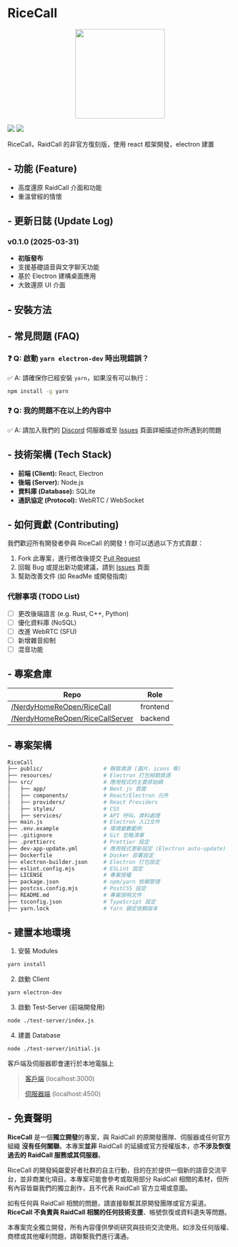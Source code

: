 # RiceCall

<div align="center">
  <img src="https://github.com/user-attachments/assets/74f23cae-f3aa-4deb-bbd1-72290d9193f3" width="200px" align="center">
</div>

<img src="https://img.shields.io/badge/Join-Discord-blue?logo=discord&link=https%3A%2F%2Fdiscord.gg%2FadCWzv6wwS"/> <img src="https://img.shields.io/badge/Current_Version-v0.1.0a-green"/>

RiceCall，RaidCall 的非官方復刻版，使用 react 框架開發，electron 建置

## - 功能 (Feature)

- 高度還原 RaidCall 介面和功能
- 重溫曾經的情懷

## - 更新日誌 (Update Log)

### v0.1.0 (2025-03-31)

- **初版發布**
- 支援基礎語音與文字聊天功能
- 基於 Electron 建構桌面應用
- 大致還原 UI 介面

## - 安裝方法

## - 常見問題 (FAQ)

### :question: Q: 啟動 `yarn electron-dev` 時出現錯誤？

:white_check_mark: A: 請確保你已經安裝 `yarn`，如果沒有可以執行：

```bash
npm install -g yarn
```

### :question: Q: 我的問題不在以上的內容中

:white_check_mark: A: 請加入我們的 [Discord](https://discord.gg/adCWzv6wwS) 伺服器或至 [Issues](https://github.com/NerdyHomeReOpen/RiceCall/issues) 頁面詳細描述你所遇到的問題

## - 技術架構 (Tech Stack)

- **前端 (Client):** React, Electron
- **後端 (Server):** Node.js
- **資料庫 (Database):** SQLite
- **通訊協定 (Protocol):** WebRTC / WebSocket

## - 如何貢獻 (Contributing)

我們歡迎所有開發者參與 RiceCall 的開發！你可以透過以下方式貢獻：

1. Fork 此專案，進行修改後提交 [Pull Request](https://github.com/NerdyHomeReOpen/RiceCall/pulls)
2. 回報 Bug 或提出新功能建議，請到 [Issues](https://github.com/NerdyHomeReOpen/RiceCall/issues) 頁面
3. 幫助改善文件 (如 ReadMe 或開發指南)

### 代辦事項 (TODO List)

- [ ] 更改後端語言 (e.g. Rust, C++, Python)
- [ ] 優化資料庫 (NoSQL)
- [ ] 改進 WebRTC (SFU)
- [ ] 新增雜音抑制
- [ ] 混音功能

## - 專案倉庫

| Repo                                                                                          | Role     |
| --------------------------------------------------------------------------------------------- | -------- |
| [/NerdyHomeReOpen/RiceCall](https://github.com/NerdyHomeReOpen/RiceCall)                      | frontend |
| [/NerdyHomeReOpen/RiceCallServer](https://github.com/NerdyHomeReOpen/RiceCall/tree/Websocket) | backend  |

## - 專案架構

```bash
RiceCall
├── public/                   # 靜態資源 (圖片、icons 等)
├── resources/                # Electron 打包相關資源
├── src/                      # 應用程式的主要原始碼
│   ├── app/                  # Next.js 頁面
│   ├── components/           # React/Electron 元件
│   ├── providers/            # React Providers
│   ├── styles/               # CSS
│   ├── services/             # API 呼叫、資料處理
├── main.js                   # Electron 入口文件
├── .env.example              # 環境變數範例
├── .gitignore                # Git 忽略清單
├── .prettierrc               # Prettier 設定
├── dev-app-update.yml        # 應用程式更新設定 (Electron auto-update)
├── Dockerfile                # Docker 部署設定
├── electron-builder.json     # Electron 打包設定
├── eslint.config.mjs         # ESLint 設定
├── LICENSE                   # 專案授權
├── package.json              # npm/yarn 依賴管理
├── postcss.config.mjs        # PostCSS 設定
├── README.md                 # 專案說明文件
├── tsconfig.json             # TypeScript 設定
├── yarn.lock                 # Yarn 鎖定依賴版本
```

## - 建置本地環境

1. 安裝 Modules

```bash
yarn install
```

2. 啟動 Client

```bash
yarn electron-dev
```

3. 啟動 Test-Server (前端開發用)

```bash
node ./test-server/index.js
```

4. 建置 Database

```bash
node ./test-server/initial.js
```

客戶端及伺服器即會運行於本地電腦上

> [客戶端](localhost:3000) (localhost:3000)
> 
> [伺服器端](localhost:4500) (localhost:4500)

## - 免責聲明

**RiceCall** 是一個**獨立開發**的專案，與 RaidCall 的原開發團隊、伺服器或任何官方組織 **沒有任何關聯**。本專案**並非** RaidCall 的延續或官方授權版本，亦**不涉及恢復過去的 RaidCall 服務或其伺服器**。

RiceCall 的開發純屬愛好者社群的自主行動，目的在於提供一個新的語音交流平台，並非商業化項目。本專案可能會參考或取用部分 RaidCall 相關的素材，但所有內容皆屬我們的獨立創作，且不代表 RaidCall 官方立場或意圖。

如有任何與 RaidCall 相關的問題，請直接聯繫其原開發團隊或官方渠道。**RiceCall 不負責與 RaidCall 相關的任何技術支援**、帳號恢復或資料遺失等問題。

本專案完全獨立開發，所有內容僅供學術研究與技術交流使用。如涉及任何版權、商標或其他權利問題，請聯繫我們進行溝通。
